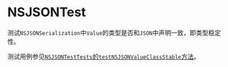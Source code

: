 NSJSONTest
======================

测试`NSJSONSerialization`中`Value`的类型是否和`JSON`中声明一致，即类型稳定性。

测试用例参见[`NSJSONTestTests`的`testNSJSONValueClassStable`方法](NSJSONTestTests/NSJSONTestTests.m#L25)。
